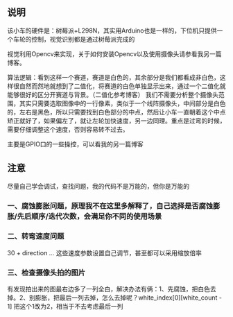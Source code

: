 ## 说明
该小车的硬件是：树莓派+L298N，其实用Arduino也是一样的，下位机只提供一个车轮的控制，视觉识别都是通过树莓派完成的

视觉利用Opencv来实现，关于如何安装Opencv以及使用摄像头请参看我另一篇博客。

算法逻辑：看到这样一个赛道，赛道是白色的，其余部分是我们都看成非白色，这样很自然而然地就想到了二值化，将赛道的白色单独显示出来，通过一个二值化就能够很好的区分开赛道与背景。（二值化参考博客）
我们不需要分析整个摄像头范围，其实只需要选取图像中的一行像素，类似于一个线阵摄像头，中间部分是白色的，左右是黑色，所以只需要找到白色部分的中点，然后让小车一直朝着这个中点矫正就好了，如果偏左了，就让左轮加快速度，另一边同理。重点是过弯的时候，需要仔细调整这个速度，否则容易转不过去。

主要是GPIO口的一些操控，可以看我的另一篇博客

## 注意
尽量自己学会调试，查找问题，我的代码不是万能的，但你是万能的

### 一、腐蚀膨胀问题，原理我不在这里多解释了，自己选择是否腐蚀膨胀/先后顺序/迭代次数，会满足你不同的使用场景

### 二、转弯速度问题
30 + direction …
这些速度参数设置自己调节，甚至都可以采用缩放倍率

### 三、检查摄像头拍的图片
有发现拍出来的图最右边多了一列全白，解决办法有俩：1、先腐蚀，把白色去掉。2、别膨胀，把最后一列去掉，怎么去掉呢？white_index[0][white_count - 1] 把这个1改为2，相当于不去考虑最后一列